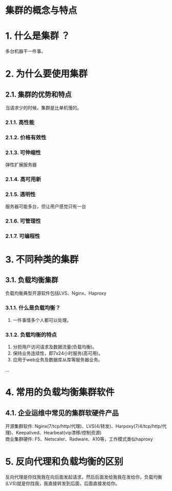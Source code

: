 # 集群的概念与特点


# 1. 什么是集群 ？
多台机器干一件事。

# 2. 为什么要使用集群  
## 2.1. 集群的优势和特点
当请求少的时候，集群是比单机慢的。  

### 2.1.1. 高性能  
### 2.1.2. 价格有效性  
### 2.1.3. 可伸缩性
弹性扩展服务器  

### 2.1.4. 高可用新  
### 2.1.5. 透明性  
服务器可能多台，但让用户感觉只有一台 
### 2.1.6. 可管理性
### 2.1.7. 可编程性

# 3. 不同种类的集群
## 3.1. 负载均衡集群
负载均衡典型开源软件包括LVS、Nginx、Haproxy  
### 3.1.1. 什么是负载均衡？  
1. 一件事情多个人都可以处理。  
### 3.1.2. 负载均衡的特点 
1. 分担用户访问请求及数据流量(负载均衡)。  
2. 保持业务连续性，即7x24小时服务(高可用)。   
3. 应用于web业务及数据库从库等服务器业务。  

... 

# 4. 常用的负载均衡集群软件 
## 4.1. 企业运维中常见的集群软硬件产品  
开源集群软件: Nginx(7/tcp/http/代理)、LVS(4/转发)、Harpoxy(7/4/tcp/http/代理)、Keepalived、Hearbeat(vip漂移/控制资源)   
商业集群硬件: F5、Netscaler、Radware、A10等，工作模式类似haproxy   

# 5. 反向代理和负载均衡的区别
反向代理是你找我我在向后面发起请求，然后后面发给我我在发给你，负载均衡(LVS)就是你找我，我直接转发到后面，后面直接发给你。  


